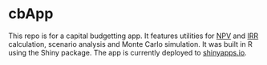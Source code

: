 # cbApp

This repo is for a capital budgetting app. It features utilities for [NPV](https://www.investopedia.com/terms/n/npv.asp "Net Present Value definition") and [IRR](https://www.investopedia.com/terms/i/irr.asp "Internal Rate of Return definition") calculation, scenario analysis and Monte Carlo simulation. It was built in R using the Shiny package. The app is currently deployed to [shinyapps.io](https://plumbnapps.shinyapps.io/cbApp/ "cbApp on shinyapps.io").
